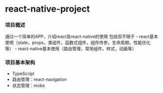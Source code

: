 # react-native-project

### 项目概述
  通过一个简单的APP，介绍react及react-native的使用
  包括但不限于
    - react基本使用（state，props，类组件，函数式组件，组件传参，生命周期，性能优化等）
    - react-native基本使用（路由管理，常用组件，样式，动画等）

### 项目基本架构
  - TypeScript
  - 路由管理：react-navigation
  - 状态管理：mobx